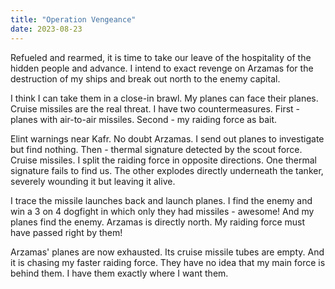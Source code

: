 ```yaml
---
title: "Operation Vengeance"
date: 2023-08-23
---
```


Refueled and rearmed, it is time to take our leave of the hospitality of the hidden people and advance.
I intend to exact revenge on Arzamas for the destruction of my ships and break out north to the enemy capital.

I think I can take them in a close-in brawl. My planes can face their planes. Cruise missiles are the real threat. I have two countermeasures.
First - planes with air-to-air missiles. Second - my raiding force as bait.

Elint warnings near Kafr. No doubt Arzamas. I send out planes to investigate but find nothing.
Then - thermal signature detected by the scout force. Cruise missiles. I split the raiding force in opposite directions. One thermal signature fails to find us.
The other explodes directly underneath the tanker, severely wounding it but leaving it alive.

I trace the missile launches back and launch planes. I find the enemy and win a 3 on 4 dogfight in which only they had missiles - awesome! And my planes find the enemy.
Arzamas is directly north. My raiding force must have passed right by them!

Arzamas' planes are now exhausted. Its cruise missile tubes are empty. And it is chasing my faster raiding force.
They have no idea that my main force is behind them. I have them exactly where I want them.
